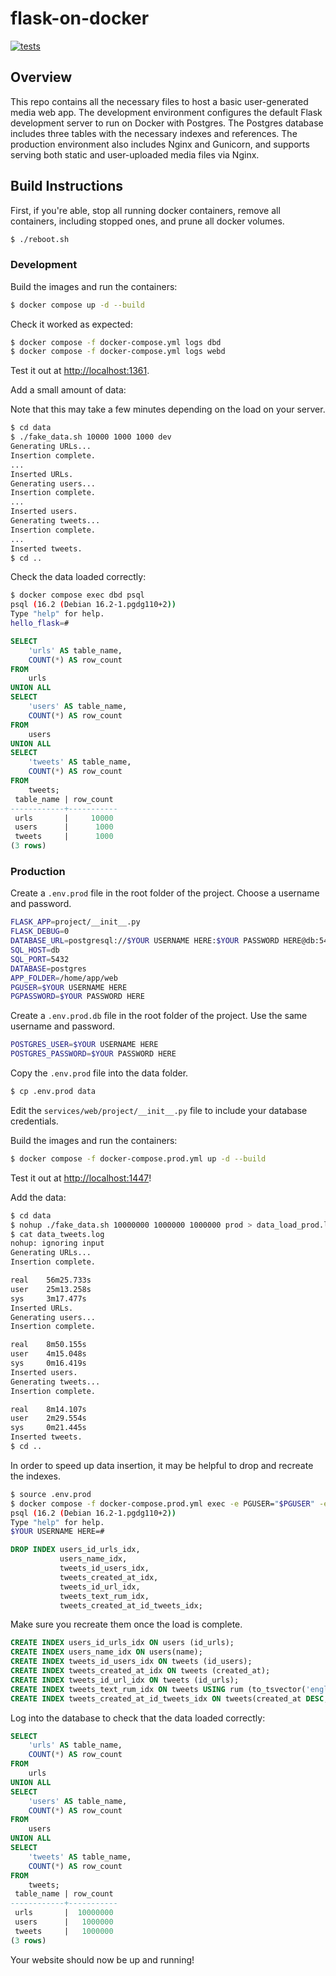 # flask-on-docker
[![tests](https://github.com/ains-arch/flask-database/actions/workflows/tests_dev.yml/badge.svg)](https://github.com/ains-arch/flask-database/actions/workflows/tests_dev.yml)

## Overview

This repo contains all the necessary files to host a basic user-generated media web app.
The development environment configures the default Flask development server
to run on Docker with Postgres.
The Postgres database includes three tables with the necessary indexes and references.
The production environment also includes Nginx and Gunicorn,
and supports serving both static and user-uploaded media files via Nginx. 

## Build Instructions

First, if you're able,
stop all running docker containers,
remove all containers, including stopped ones,
and prune all docker volumes.

```sh
$ ./reboot.sh
```

### Development

Build the images and run the containers:

```sh
$ docker compose up -d --build
```

Check it worked as expected:

```sh
$ docker compose -f docker-compose.yml logs dbd
$ docker compose -f docker-compose.yml logs webd
```

Test it out at [http://localhost:1361](http://localhost:1361).

Add a small amount of data:

Note that this may take a few minutes depending on the load on your server.

```sh
$ cd data
$ ./fake_data.sh 10000 1000 1000 dev
Generating URLs...
Insertion complete.
...
Inserted URLs.
Generating users...
Insertion complete.
...
Inserted users.
Generating tweets...
Insertion complete.
...
Inserted tweets.
$ cd ..
```

Check the data loaded correctly:

```sh
$ docker compose exec dbd psql
psql (16.2 (Debian 16.2-1.pgdg110+2))
Type "help" for help.
hello_flask=#
```
```sql
SELECT
    'urls' AS table_name,
    COUNT(*) AS row_count
FROM
    urls
UNION ALL
SELECT
    'users' AS table_name,
    COUNT(*) AS row_count
FROM
    users
UNION ALL
SELECT
    'tweets' AS table_name,
    COUNT(*) AS row_count
FROM
    tweets;
 table_name | row_count
------------+-----------
 urls       |     10000
 users      |      1000
 tweets     |      1000
(3 rows)
```

### Production

Create a `.env.prod` file in the root folder of the project. Choose a username and password.

```sh
FLASK_APP=project/__init__.py
FLASK_DEBUG=0
DATABASE_URL=postgresql://$YOUR USERNAME HERE:$YOUR PASSWORD HERE@db:5432
SQL_HOST=db
SQL_PORT=5432
DATABASE=postgres
APP_FOLDER=/home/app/web
PGUSER=$YOUR USERNAME HERE
PGPASSWORD=$YOUR PASSWORD HERE
```

Create a `.env.prod.db` file in the root folder of the project. Use the same username and password.

```sh
POSTGRES_USER=$YOUR USERNAME HERE
POSTGRES_PASSWORD=$YOUR PASSWORD HERE
```

Copy the `.env.prod` file into the data folder.

```sh
$ cp .env.prod data
```

Edit the `services/web/project/__init__.py` file to include your database credentials.

Build the images and run the containers:

```sh
$ docker compose -f docker-compose.prod.yml up -d --build
```

Test it out at [http://localhost:1447](http://localhost:1447)!

Add the data:

```sh
$ cd data
$ nohup ./fake_data.sh 10000000 1000000 1000000 prod > data_load_prod.log &
$ cat data_tweets.log
nohup: ignoring input
Generating URLs...
Insertion complete.

real    56m25.733s
user    25m13.258s
sys     3m17.477s
Inserted URLs.
Generating users...
Insertion complete.

real    8m50.155s
user    4m15.048s
sys     0m16.419s
Inserted users.
Generating tweets...
Insertion complete.

real    8m14.107s
user    2m29.554s
sys     0m21.445s
Inserted tweets.
$ cd ..
```

In order to speed up data insertion, it may be helpful to drop
and recreate the indexes.

```sh
$ source .env.prod
$ docker compose -f docker-compose.prod.yml exec -e PGUSER="$PGUSER" -e PGPASSWORD="$PGPASSWORD" db psql
psql (16.2 (Debian 16.2-1.pgdg110+2))
Type "help" for help.
$YOUR USERNAME HERE=#
```
```sql
DROP INDEX users_id_urls_idx,
           users_name_idx,
           tweets_id_users_idx,
           tweets_created_at_idx,
           tweets_id_url_idx,
           tweets_text_rum_idx,
           tweets_created_at_id_tweets_idx;
```

Make sure you recreate them once the load is complete.
```sql
CREATE INDEX users_id_urls_idx ON users (id_urls);
CREATE INDEX users_name_idx ON users(name);
CREATE INDEX tweets_id_users_idx ON tweets (id_users);
CREATE INDEX tweets_created_at_idx ON tweets (created_at);
CREATE INDEX tweets_id_url_idx ON tweets (id_urls);
CREATE INDEX tweets_text_rum_idx ON tweets USING rum (to_tsvector('english', text) rum_tsvector_ops);
CREATE INDEX tweets_created_at_id_tweets_idx ON tweets(created_at DESC, id_tweets);
```

Log into the database to check that the data loaded correctly:

```sql
SELECT
    'urls' AS table_name,
    COUNT(*) AS row_count
FROM
    urls
UNION ALL
SELECT
    'users' AS table_name,
    COUNT(*) AS row_count
FROM
    users
UNION ALL
SELECT
    'tweets' AS table_name,
    COUNT(*) AS row_count
FROM
    tweets;
 table_name | row_count
------------+-----------
 urls       |  10000000
 users      |   1000000
 tweets     |   1000000
(3 rows)
```

Your website should now be up and running!

